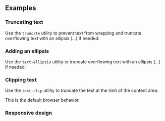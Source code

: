 ## Examples

### Truncating text

Use the `truncate` utility to prevent text from wrapping and truncate overflowing text with an ellipsis (…) if needed:

### Adding an ellipsis

Use the `text-ellipsis` utility to truncate overflowing text with an ellipsis (…) if needed:

### Clipping text

Use the `text-clip` utility to truncate the text at the limit of the content area:

This is the default browser behavior.

### Responsive design